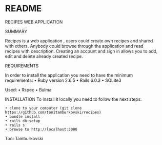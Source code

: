 # README

RECIPES WEB APPLICATION

SUMMARY

Recipes is a web application , users could create own  recipes and shared with others. Anybody could browse through the application and read recipes with  description. 
Creating an account and sign in allows you to add, edit and delete already created recipe.

REQUIREMENTS

In order to install the application you need to have the minimum requirements:
• Ruby version 2.6.5
• Rails 6.0.3
• SQLite3
      
Used:
• Rspec
• Bulma
      
INSTALLATION
To Install it locally you need to follow the next steps:

    • clone to your computer (git clone https://github.com/tonitamburkovski/recipes)
    • bundle install
    • rails db:setup
    • rails s
    • browse to http://localhost:3000


Toni Tamburkovski
